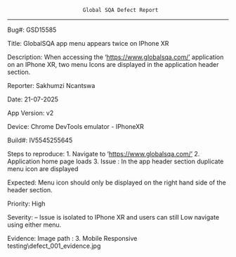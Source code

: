 
                            Global SQA Defect Report
---------------------------------------------------------------------------------------------------------------
Bug#: GSD15585

Title: GlobalSQA app menu appears twice on IPhone XR

Description: When accessing the ‘https://www.globalsqa.com/’ application on an
IPhone XR, two menu Icons are displayed in the application header section.

Reporter: Sakhumzi Ncantswa

Date: 21-07-2025

App Version: v2

Device: Chrome DevTools emulator -  IPhoneXR

Build#: IV5545255645

Steps to reproduce:
        1. Navigate to ‘https://www.globalsqa.com/’
        2. Application home page loads
        3. Issue : In the app header section duplicate menu icon are displayed

Expected: Menu icon should only be displayed on the right hand side of the  header section.

Priority: High

Severity: – Issue is isolated to IPhone XR and users can still Low navigate using   either menu.

Evidence:
Image path : 3. Mobile Responsive testing\defect_001_evidence.jpg